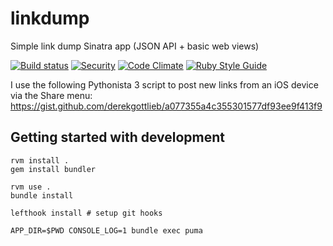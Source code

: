 # linkdump
Simple link dump Sinatra app (JSON API + basic web views)

[![Build status](https://circleci.com/gh/derekgottlieb/linkdump.svg?style=svg)](https://circleci.com/gh/derekgottlieb/linkdump)
[![Security](https://hakiri.io/github/derekgottlieb/linkdump/master.svg)](https://hakiri.io/github/derekgottlieb/linkdump/master)
[![Code Climate](https://codeclimate.com/github/derekgottlieb/linkdump/badges/gpa.svg)](https://codeclimate.com/github/derekgottlieb/linkdump)
[![Ruby Style Guide](https://img.shields.io/badge/code_style-standard-brightgreen.svg)](https://github.com/testdouble/standard)

I use the following Pythonista 3 script to post new links from an iOS device via the Share menu:
https://gist.github.com/derekgottlieb/a077355a4c355301577df93ee9f413f9

## Getting started with development

```
rvm install .
gem install bundler

rvm use .
bundle install

lefthook install # setup git hooks

APP_DIR=$PWD CONSOLE_LOG=1 bundle exec puma
```
